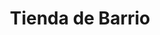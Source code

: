 ---
title: "Tienda de Barrio"
url: /ciudad-satelite/tienda-de-barrio-calle-eduardo-calderon-2/
shop: comodidad
---